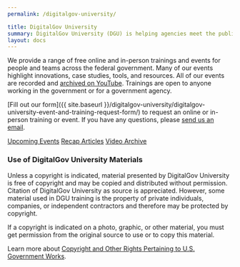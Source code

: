 ```yaml
---
permalink: /digitalgov-university/

title: DigitalGov University
summary: DigitalGov University (DGU) is helping agencies meet the public’s 21st century digital expectations by providing a platform for federal agencies to share innovations, offer case-studies, host summits and workshops and connect with each other.
layout: docs
---
```


We provide a range of free online and in-person trainings and events for people and teams across the federal government. Many of our events highlight innovations, case studies, tools, and resources. All of our events are recorded and [archived on YouTube](https://www.youtube.com/c/digitalgov). Trainings are open to anyone working in the government or for a government agency.

[Fill out our form]({{ site.baseurl }}/digitalgov-university/digitalgov-university-event-and-training-request-form/) to request an online or in-person training or event. If you have any questions, please [send us an email](mailto:DigitalGovU@gsa.gov).

<a class="button" href="{{ site.baseurl }}/events/">Upcoming Events</a> <a class="button" href="{{ site.baseurl }}/tag/recap/">Recap Articles</a> <a class="button" href="https://www.youtube.com/c/digitalgov">Video Archive</a>

### Use of DigitalGov University Materials

Unless a copyright is indicated, material presented by DigitalGov University is free of copyright and may be copied and distributed without permission. Citation of DigitalGov University as source is appreciated. However, some material used in DGU training is the property of private individuals, companies, or independent contractors and therefore may be protected by copyright.

If a copyright is indicated on a photo, graphic, or other material, you must get permission from the original source to use or to copy this material.

Learn more about [Copyright and Other Rights Pertaining to U.S. Government Works](http://www.usa.gov/copyright.shtml).
